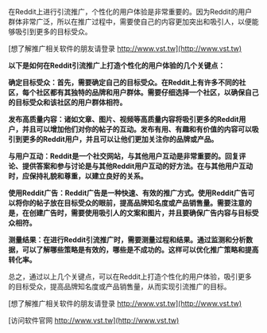 在Reddit上进行引流推广，个性化的用户体验是非常重要的。因为Reddit的用户群体非常广泛，所以在推广过程中，需要使自己的内容更加突出和吸引人，以便能够吸引到更多的目标受众。

[想了解推广相关软件的朋友请登录 http://www.vst.tw](http://www.vst.tw)

**以下是如何在Reddit引流推广上打造个性化的用户体验的几个关键点：**

**确定目标受众：首先，需要确定自己的目标受众。在Reddit上有许多不同的社区，每个社区都有其独特的品牌和用户群体。需要仔细选择一个社区，以确保自己的目标受众和该社区的用户群体相符。**

**发布高质量内容：诸如文章、图片、视频等高质量内容将吸引更多的Reddit用户，并且可以增加他们对你的帖子的互动。发布有用、有趣和有价值的内容可以吸引到更多的Reddit用户，并且可以让他们更加关注你的品牌或产品。**

**与用户互动：Reddit是一个社交网站，与其他用户互动是非常重要的。回复评论、提供答案和参与讨论是与其他Reddit用户互动的好方法。在与其他用户互动时，应保持礼貌和尊重，以建立良好的关系。**

**使用Reddit广告：Reddit广告是一种快速、有效的推广方式。使用Reddit广告可以将你的帖子放在目标受众的眼前，提高品牌知名度或产品销售量。需要注意的是，在创建广告时，需要使用吸引人的文案和图片，并且要确保广告内容与目标受众相符。**

**测量结果：在进行Reddit引流推广时，需要测量过程和结果。通过监测和分析数据，可以了解哪些策略是有效的，哪些是不成功的。这样可以优化推广策略和提高转化率。**

总之，通过以上几个关键点，可以在Reddit上打造个性化的用户体验，吸引更多的目标受众，提高品牌知名度或产品销售量，从而实现引流推广的目标。

[想了解推广相关软件的朋友请登录 http://www.vst.tw](http://www.vst.tw)


[访问软件官网 http://www.vst.tw](http://www.vst.tw)
